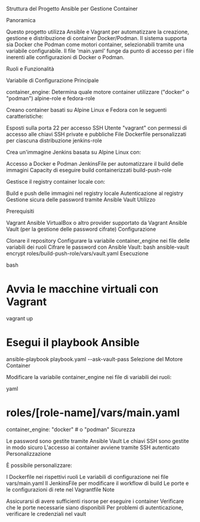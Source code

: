 Struttura del Progetto Ansible per Gestione Container

Panoramica

Questo progetto utilizza Ansible e Vagrant per automatizzare la creazione, gestione e distribuzione di container Docker/Podman. Il sistema supporta sia Docker che Podman come motori container, selezionabili tramite una variabile configurabile. Il file 'main.yaml' funge da punto di accesso per i file inerenti alle configurazioni di Docker o Podman.




Ruoli e Funzionalità

Variabile di Configurazione Principale

container_engine: Determina quale motore container utilizzare ("docker" o "podman")
alpine-role e fedora-role

Creano container basati su Alpine Linux e Fedora con le seguenti caratteristiche:

Esposti sulla porta 22 per accesso SSH
Utente "vagrant" con permessi di accesso alle chiavi SSH private e pubbliche
File Dockerfile personalizzati per ciascuna distribuzione
jenkins-role

Crea un'immagine Jenkins basata su Alpine Linux con:

Accesso a Docker e Podman
JenkinsFile per automatizzare il build delle immagini
Capacity di eseguire build containerizzati
build-push-role

Gestisce il registry container locale con:

Build e push delle immagini nel registry locale
Autenticazione al registry
Gestione sicura delle password tramite Ansible Vault
Utilizzo

Prerequisiti

Vagrant
Ansible
VirtualBox o altro provider supportato da Vagrant
Ansible Vault (per la gestione delle password cifrate)
Configurazione

Clonare il repository
Configurare la variabile container_engine nei file delle variabili dei ruoli
Cifrare le password con Ansible Vault:
bash
ansible-vault encrypt roles/build-push-role/vars/vault.yaml
Esecuzione

bash
# Avvia le macchine virtuali con Vagrant
vagrant up

# Esegui il playbook Ansible
ansible-playbook playbook.yaml --ask-vault-pass
Selezione del Motore Container

Modificare la variabile container_engine nei file di variabili dei ruoli:

yaml
# roles/[role-name]/vars/main.yaml
container_engine: "docker"  # o "podman"
Sicurezza

Le password sono gestite tramite Ansible Vault
Le chiavi SSH sono gestite in modo sicuro
L'accesso ai container avviene tramite SSH autenticato
Personalizzazione

È possibile personalizzare:

I Dockerfile nei rispettivi ruoli
Le variabili di configurazione nei file vars/main.yaml
Il JenkinsFile per modificare il workflow di build
Le porte e le configurazioni di rete nel Vagrantfile
Note

Assicurarsi di avere sufficienti risorse per eseguire i container
Verificare che le porte necessarie siano disponibili
Per problemi di autenticazione, verificare le credenziali nel vault
